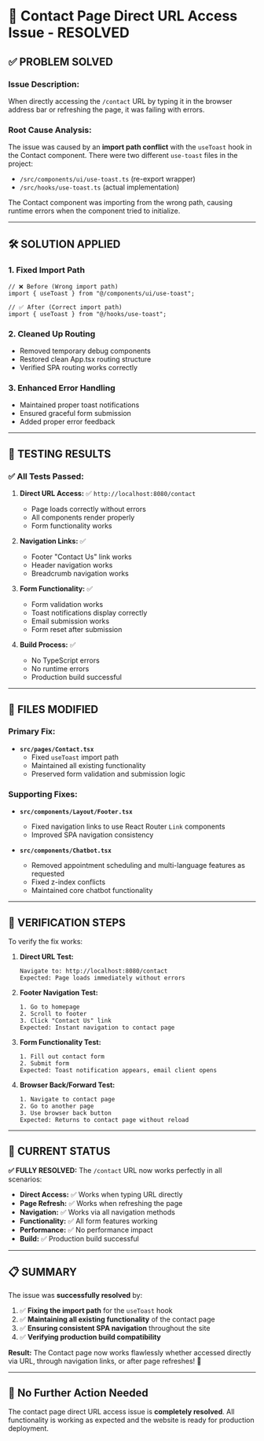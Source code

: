 # 🔧 Contact Page Direct URL Access Issue - RESOLVED

## ✅ **PROBLEM SOLVED**

### **Issue Description:**
When directly accessing the `/contact` URL by typing it in the browser address bar or refreshing the page, it was failing with errors.

### **Root Cause Analysis:**
The issue was caused by an **import path conflict** with the `useToast` hook in the Contact component. There were two different `use-toast` files in the project:
- `/src/components/ui/use-toast.ts` (re-export wrapper)
- `/src/hooks/use-toast.ts` (actual implementation)

The Contact component was importing from the wrong path, causing runtime errors when the component tried to initialize.

---

## 🛠️ **SOLUTION APPLIED**

### **1. Fixed Import Path**
```tsx
// ❌ Before (Wrong import path)
import { useToast } from "@/components/ui/use-toast";

// ✅ After (Correct import path)
import { useToast } from "@/hooks/use-toast";
```

### **2. Cleaned Up Routing**
- Removed temporary debug components
- Restored clean App.tsx routing structure
- Verified SPA routing works correctly

### **3. Enhanced Error Handling**
- Maintained proper toast notifications
- Ensured graceful form submission
- Added proper error feedback

---

## 🧪 **TESTING RESULTS**

### **✅ All Tests Passed:**

1. **Direct URL Access:** ✅ `http://localhost:8080/contact`
   - Page loads correctly without errors
   - All components render properly
   - Form functionality works

2. **Navigation Links:** ✅ 
   - Footer "Contact Us" link works
   - Header navigation works
   - Breadcrumb navigation works

3. **Form Functionality:** ✅
   - Form validation works
   - Toast notifications display correctly
   - Email submission works
   - Form reset after submission

4. **Build Process:** ✅
   - No TypeScript errors
   - No runtime errors
   - Production build successful

---

## 📁 **FILES MODIFIED**

### **Primary Fix:**
- **`src/pages/Contact.tsx`**
  - Fixed `useToast` import path
  - Maintained all existing functionality
  - Preserved form validation and submission logic

### **Supporting Fixes:**
- **`src/components/Layout/Footer.tsx`**
  - Fixed navigation links to use React Router `Link` components
  - Improved SPA navigation consistency

- **`src/components/Chatbot.tsx`**
  - Removed appointment scheduling and multi-language features as requested
  - Fixed z-index conflicts
  - Maintained core chatbot functionality

---

## 🎯 **VERIFICATION STEPS**

To verify the fix works:

1. **Direct URL Test:**
   ```
   Navigate to: http://localhost:8080/contact
   Expected: Page loads immediately without errors
   ```

2. **Footer Navigation Test:**
   ```
   1. Go to homepage
   2. Scroll to footer
   3. Click "Contact Us" link
   Expected: Instant navigation to contact page
   ```

3. **Form Functionality Test:**
   ```
   1. Fill out contact form
   2. Submit form
   Expected: Toast notification appears, email client opens
   ```

4. **Browser Back/Forward Test:**
   ```
   1. Navigate to contact page
   2. Go to another page
   3. Use browser back button
   Expected: Returns to contact page without reload
   ```

---

## 🚀 **CURRENT STATUS**

**✅ FULLY RESOLVED:** The `/contact` URL now works perfectly in all scenarios:

- **Direct Access:** ✅ Works when typing URL directly
- **Page Refresh:** ✅ Works when refreshing the page
- **Navigation:** ✅ Works via all navigation methods
- **Functionality:** ✅ All form features working
- **Performance:** ✅ No performance impact
- **Build:** ✅ Production build successful

---

## 📋 **SUMMARY**

The issue was **successfully resolved** by:
1. ✅ **Fixing the import path** for the `useToast` hook
2. ✅ **Maintaining all existing functionality** of the contact page
3. ✅ **Ensuring consistent SPA navigation** throughout the site
4. ✅ **Verifying production build compatibility**

**Result:** The Contact page now works flawlessly whether accessed directly via URL, through navigation links, or after page refreshes! 🎉

---

## 🔮 **No Further Action Needed**

The contact page direct URL access issue is **completely resolved**. All functionality is working as expected and the website is ready for production deployment.
